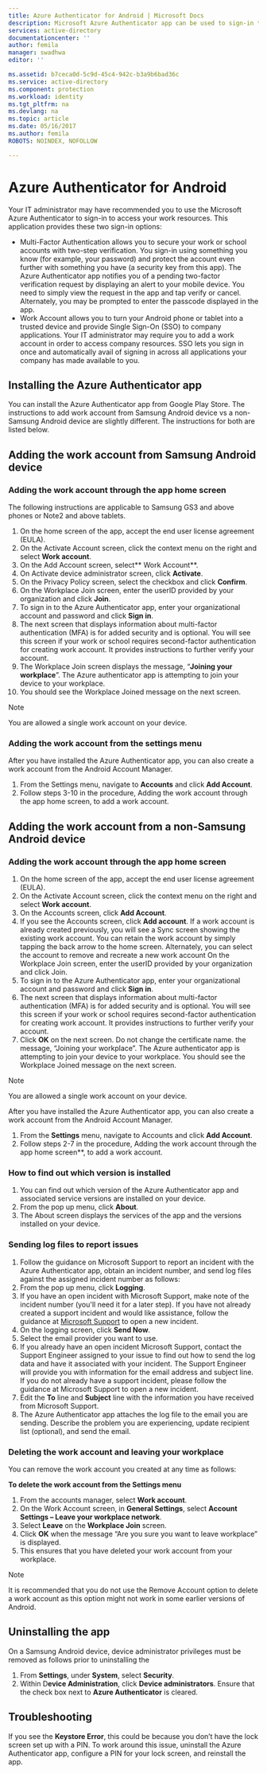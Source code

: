 ```yaml
---
title: Azure Authenticator for Android | Microsoft Docs
description: Microsoft Azure Authenticator app can be used to sign-in to access work resources. The Azure Authenticator app notifies you of a pending two-factor verification request by displaying an alert to your mobile device.
services: active-directory
documentationcenter: ''
author: femila
manager: swadhwa
editor: ''

ms.assetid: b7ceca0d-5c9d-45c4-942c-b3a9b6bad36c
ms.service: active-directory
ms.component: protection
ms.workload: identity
ms.tgt_pltfrm: na
ms.devlang: na
ms.topic: article
ms.date: 05/16/2017
ms.author: femila
ROBOTS: NOINDEX, NOFOLLOW

---
```

# Azure Authenticator for Android
Your IT administrator may have recommended you to use the Microsoft Azure Authenticator to sign-in to access your work resources. This application provides these two sign-in options:

* Multi-Factor Authentication allows you to secure your work or school accounts with two-step verification. You sign-in using something you know (for example, your password) and protect the account even further with something you have (a security key from this app). The Azure Authenticator app notifies you of a pending two-factor verification request by displaying an alert to your mobile device. You need to simply view the request in the app and tap verify or cancel. Alternately, you may be prompted to enter the passcode displayed in the app.
* Work Account allows you to turn your Android phone or tablet into a trusted device and provide Single Sign-On (SSO) to company applications. Your IT administrator may require you to add a work account in order to access company resources. SSO lets you sign in once and automatically avail of signing in across all applications your company has made available to you.

## Installing the Azure Authenticator app
You can install the Azure Authenticator app from Google Play Store.
The instructions to add work account from Samsung Android device vs a non-Samsung Android device are slightly different. The instructions for both are listed below.

## Adding the work account from Samsung Android device
### Adding the work account through the app home screen
The following instructions are applicable to Samsung GS3 and above phones or Note2 and above tablets.

1. On the home screen of the app, accept the end user license agreement (EULA).
2. On the Activate Account screen, click the context menu on the right and select **Work account**.
3. On the Add Account screen, select** Work Account**.
4. On Activate device administrator screen, click **Activate**.
5. On the Privacy Policy screen, select the checkbox and click **Confirm**.
6. On the Workplace Join screen, enter the userID provided by your organization and click **Join**.
7. To sign in to the Azure Authenticator app, enter your organizational account and password and click **Sign in**.
8. The next screen that displays information about multi-factor authentication (MFA) is for added security and is optional. You will see this screen if your work or school requires second-factor authentication for creating work account. It provides instructions to further verify your account.
9. The Workplace Join screen displays the message, “**Joining your workplace**”. The Azure authenticator app is attempting to join your device to your workplace.
10. You should see the Workplace Joined message on the next screen.

> [!NOTE]
> You are allowed a single work account on your device.
> 
> 

### Adding the work account from the settings menu
After you have installed the Azure Authenticator app, you can also create a work account from the Android Account Manager.

1. From the Settings menu, navigate to **Accounts** and click **Add Account**.
2. Follow steps 3-10 in the procedure, Adding the work account through the app home screen, to add a work account.

## Adding the work account from a non-Samsung Android device
### Adding the work account through the app home screen
1. On the home screen of the app, accept the end user license agreement (EULA).
2. On the Activate Account screen, click the context menu on the right and select **Work account**.
3. On the Accounts screen, click **Add Account**.
4. If you see the Accounts screen, click **Add account**. If a work account is already created previously, you will see a Sync screen showing the existing work account. You can retain the work account by simply tapping the back arrow to the home screen. Alternately, you can select the account to remove and recreate a new work account
   On the Workplace Join screen, enter the userID provided by your organization and click Join.
5. To sign in to the Azure Authenticator app, enter your organizational account and password and click **Sign in**.
6. The next screen that displays information about multi-factor authentication (MFA) is for added security and is optional. You will see this screen if your work or school requires second-factor authentication for creating work account. It provides instructions to further verify your account.
7. Click **OK** on the next screen. Do not change the certificate name.
   the message, “Joining your workplace”. The Azure authenticator app is attempting to join your device to your workplace.
   You should see the Workplace Joined message on the next screen.

> [!NOTE]
> You are allowed a single work account on your device.
> 
> 

After you have installed the Azure Authenticator app, you can also create a work account from the Android Account Manager.

1. From the **Settings** menu, navigate to Accounts and click **Add Account**.
2. Follow steps 2-7 in the procedure, Adding the work account through the app home screen**, to add a work account.

### How to find out which version is installed
1. You can find out which version of the Azure Authenticator app and associated service versions are installed on your device.
2. From the pop up menu, click **About**.
3. The About screen displays the services of the app and the versions installed on your device.

### Sending log files to report issues
1. Follow the guidance on Microsoft Support to report an incident with the Azure Authenticator app, obtain an incident number, and send log files against the assigned incident number as follows:
2. From the pop up menu, click **Logging**.
3. If you have an open incident with Microsoft Support, make note of the incident number (you'll need it for a later step). If you have not already created a support incident and would like assistance, follow the guidance at [Microsoft Support](https://support.microsoft.com/contactus) to open a new incident.
4. On the logging screen, click **Send Now**.
5. Select the email provider you want to use.
6. If you already have an open incident Microsoft Support, contact the Support Engineer assigned to your issue to find out how to send the log data and have it associated with your incident. The Support Engineer will provide you with information for the email address and subject line. If you do not already have a support incident, please follow the guidance at Microsoft Support to open a new incident.
7. Edit the **To** line and **Subject** line with the information you have received from Microsoft Support.
8. The Azure Authenticator app attaches the log file to the email you are sending. Describe the problem you are experiencing, update recipient list (optional), and send the email.

### Deleting the work account and leaving your workplace
You can remove the work account you created at any time as follows:

**To delete the work account from the Settings menu**

1. From the accounts manager, select **Work account**.
2. On the Work Account screen, in **General Settings**, select **Account Settings – Leave your workplace network**.
3. Select **Leave** on the **Workplace Join** screen.
4. Click **OK** when the message “Are you sure you want to leave workplace” is displayed.
5. This ensures that you have deleted your work account from your workplace.

> [!NOTE]
> It is recommended that you do not use the Remove Account option to delete a work account as this option might not work in some earlier versions of Android.
> 
> 

## Uninstalling the app
On a Samsung Android device, device administrator privileges must be removed as follows prior to uninstalling the 

1. From **Settings**, under **System**, select **Security**.
2. Within D**evice Administration**, click **Device administrators**. Ensure that the check box next to **Azure Authenticator** is cleared.

## Troubleshooting
If you see the  **Keystore Error**, this could be because you don’t have the lock screen set up with a PIN. To work around this issue, uninstall the Azure Authenticator app, configure a PIN for your lock screen, and reinstall the app.

